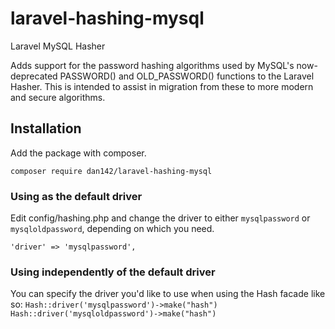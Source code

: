 # laravel-hashing-mysql
Laravel MySQL Hasher

Adds support for the password hashing algorithms used by MySQL's now-deprecated PASSWORD() and OLD_PASSWORD() functions to the Laravel Hasher. This is intended to assist in migration from these to more modern and secure algorithms.

## Installation
Add the package with composer.
```
composer require dan142/laravel-hashing-mysql
```

### Using as the default driver
Edit config/hashing.php and change the driver to either `mysqlpassword` or `mysqloldpassword`, depending on which you need.
```
'driver' => 'mysqlpassword',
```

### Using independently of the default driver
You can specify the driver you'd like to use when using the Hash facade like so:
`Hash::driver('mysqlpassword')->make("hash")`
`Hash::driver('mysqloldpassword')->make("hash")`